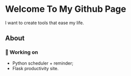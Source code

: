# Welcome To My Github Page
I want to create tools that ease my life.

## About
### 🔭 Working on 
- Python scheduler + reminder;
- Flask productivity site.

